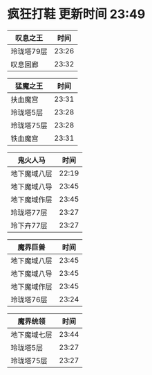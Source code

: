 # 疯狂打鞋 更新时间 23:49

| 叹息之王   | 时间    |
|--------|-------|
| 玲珑塔79层 | 23:26 |
| 叹息回廊 | 23:32 |

| 猛魔之王   | 时间    |
|--------|-------|
| 扶血魔宫 | 23:31 |
| 玲珑塔5层 | 23:28 |
| 玲珑塔75层 | 23:28 |
| 铁血魔宫 | 23:31 |

| 鬼火人马   | 时间    |
|--------|-------|
| 地下魔域八层 | 22:19 |
| 地下魔域八导 | 23:45 |
| 地下魔域作层 | 23:45 |
| 玲珑塔77层 | 23:27 |
| 玲下卉77层 | 23:27 |

| 魔界巨兽   | 时间    |
|--------|-------|
| 地下魔域八层 | 23:45 |
| 地下魔域八导 | 23:45 |
| 地下魔域作层 | 23:45 |
| 玲珑塔76层 | 23:24 |

| 魔界统领   | 时间    |
|--------|-------|
| 地下魔域七层 | 23:44 |
| 玲珑塔5层 | 23:27 |
| 玲珑塔75层 | 23:27 |